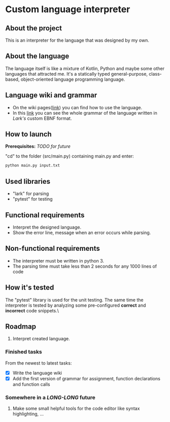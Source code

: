 # Custom language interpreter

## About the project

This is an interpreter for the language that was designed by my own.

## About the language

The language itself is like a mixture of Kotlin, Python and maybe some other languages that attracted me. It's a statically typed general-purpose, class-based, object-oriented language programming language.

## Language wiki and grammar

- On the wiki pages([link](https://github.com/pochka15/Interpreter-for-custom-language/wiki/Basics)) you can find how to use the language.
- In this [link](./grammar.lark) you can see the whole grammar of the language written in *Lark's* custom EBNF format.

## How to launch

**Prerequisites:** *TODO for future*

"cd" to the folder (src/main.py) containing main.py and enter:

```bash
python main.py input.txt
```

## Used libraries

- "lark" for parsing
- "pytest" for testing

## Functional requirements

- Interpret the designed language.
- Show the error line, message when an error occurs while parsing.

## Non-functional requirements

- The interpreter must be written in python 3.
- The parsing time must take less than 2 seconds for any 1000 lines of code

## How it's tested

The "pytest" library is used for the unit testing. The same time the interpreter is tested by analyzing some pre-configured **correct** and **incorrect** code snippets.\

## Roadmap

1. Interpret created language.

### Finished tasks

From the newest to latest tasks:
 
- [x] Write the language wiki
- [x] Add the first version of grammar for assignment, function declarations and function calls

### Somewhere in a *LONG-LONG* future

1. Make some small helpful tools for the code editor like syntax highlighting, ...
